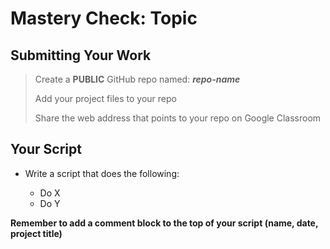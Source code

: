 # Mastery Check: Topic

## Submitting Your Work
> Create a **PUBLIC** GitHub repo named: ***repo-name***
>
> Add your project files to your repo
> 
> Share the web address that points to your repo on Google Classroom

## Your Script

- Write a script that does the following:  

  - Do X
  - Do Y


**Remember to add a comment block to the top of your script (name, date, project title)**
